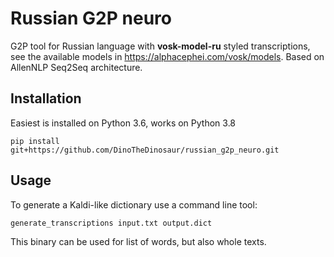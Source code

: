 # Russian G2P neuro
G2P tool for Russian language with **vosk-model-ru** styled transcriptions, see the available models in https://alphacephei.com/vosk/models. Based on AllenNLP Seq2Seq architecture.
## Installation
Easiest is installed on Python 3.6, works on Python 3.8
```
pip install git+https://github.com/DinoTheDinosaur/russian_g2p_neuro.git
```
## Usage
To generate a Kaldi-like dictionary use a command line tool:
```
generate_transcriptions input.txt output.dict
```
This binary can be used for list of words, but also whole texts.
